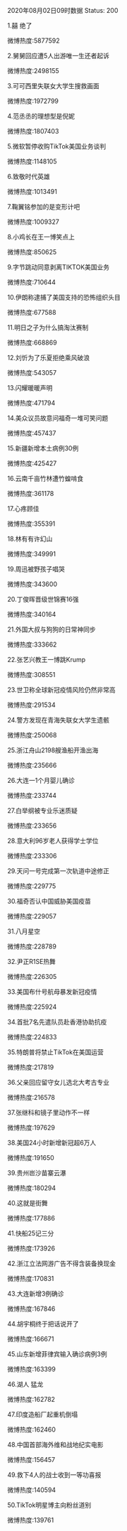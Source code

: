2020年08月02日09时数据
Status: 200

1.囍 绝了

微博热度:5877592

2.舅舅回应遭5人出游唯一生还者起诉

微博热度:2498155

3.可可西里失联女大学生搜救画面

微博热度:1972799

4.范丞丞的理想型是倪妮

微博热度:1807403

5.微软暂停收购TikTok美国业务谈判

微博热度:1148105

6.致敬时代英雄

微博热度:1013491

7.鞠翼铭参加的是变形计吧

微博热度:1009327

8.小鸡长在王一博笑点上

微博热度:850625

9.字节跳动同意剥离TIKTOK美国业务

微博热度:710644

10.伊朗称逮捕了美国支持的恐怖组织头目

微博热度:677588

11.明日之子为什么搞淘汰赛制

微博热度:668869

12.刘忻为了乐夏拒绝乘风破浪

微博热度:543057

13.闪耀暖暖声明

微博热度:471794

14.美众议员故意问福奇一堆可笑问题

微博热度:457437

15.新疆新增本土病例30例

微博热度:425427

16.云南千亩竹林遭竹蝗啃食

微博热度:361178

17.心疼顾佳

微博热度:355391

18.林有有许幻山

微博热度:349991

19.周迅被野孩子唱哭

微博热度:343600

20.丁俊晖晋级世锦赛16强

微博热度:340164

21.外国大叔与狗狗的日常神同步

微博热度:333662

22.张艺兴教王一博跳Krump

微博热度:308551

23.世卫称全球新冠疫情风险仍然非常高

微博热度:291534

24.警方发现在青海失联女大学生遗骸

微博热度:250068

25.浙江舟山2198艘渔船开渔出海

微博热度:235666

26.大连一1个月婴儿确诊

微博热度:233744

27.白举纲被专业乐迷质疑

微博热度:233656

28.意大利96岁老人获得学士学位

微博热度:233306

29.天问一号完成第一次轨道中途修正

微博热度:229775

30.福奇否认中国威胁美国疫苗

微博热度:229057

31.八月星空

微博热度:228789

32.尹正R1SE热舞

微博热度:226305

33.美国布什号航母暴发新冠疫情

微博热度:225924

34.首批7名先遣队员赴香港协助抗疫

微博热度:224833

35.特朗普将禁止TikTok在美国运营

微博热度:217819

36.父亲回应留守女儿选北大考古专业

微博热度:216578

37.张继科和镜子里动作不一样

微博热度:197629

38.美国24小时新增新冠超6万人

微博热度:191650

39.贵州岜沙苗寨云瀑

微博热度:180294

40.这就是街舞

微博热度:177886

41.快船25记三分

微博热度:173926

42.浙江立法网游广告不得含装备换现金

微博热度:170831

43.大连新增3例确诊

微博热度:167846

44.胡宇桐终于把话说开了

微博热度:166671

45.山东新增菲律宾输入确诊病例3例

微博热度:163399

46.湖人 猛龙

微博热度:162782

47.印度造船厂起重机倒塌

微博热度:162460

48.中国首部海外维和战地纪实电影

微博热度:156457

49.救下4人的战士收到一等功喜报

微博热度:140594

50.TikTok明星博主向粉丝道别

微博热度:139761

